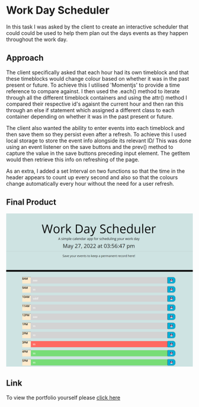 # Work Day Scheduler

In this task I was asked by the client to create an interactive scheduler that could could be used to help them plan out the days events as they happen throughout the work day.

## Approach

The client specifically asked that each hour had its own timeblock and that these timeblocks would change colour based on whether it was in the past present or future. To achieve this I utilised 'Momentjs' to provide a time reference to compare against. I then used the .each() method to iterate through all the different timeblock containers and using the attr() method I compared their respective id's agaisnt the current hour and then ran this through an else if statement which assigned a different class to each container depending on whether it was in the past present or future. 

The client also wanted the ability to enter events into each timeblock and then save them so they persist even after a refresh. To achieve this I used local storage to store the event info alongside its relevant ID/ This was done using an event listener on the save buttons and the prev() method to capture the value in the save buttons preceding input element. The getItem would then retrieve this info on refreshing of the page.

As an extra, I added a set Interval on two functions so that the time in the header appears to count up every second and also so that the colours change automatically every hour without the need for a user refresh.

## Final Product

![Fullsize webpage](./Assets/images/final%20product.png)

## Link

To view the portfolio yourself please [click here](https://joelcronin.github.io/bookish-pancake/)




